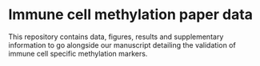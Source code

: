 # Immune cell methylation paper data
This repository contains data, figures, results and supplementary information to go alongside our manuscript detailing the validation of immune cell specific methylation markers.
